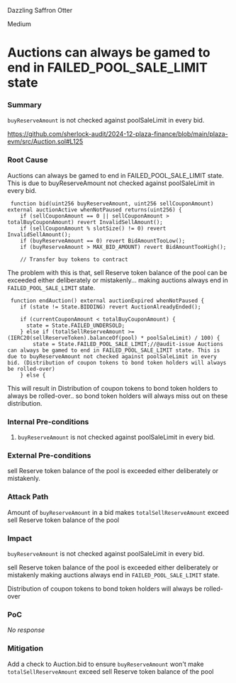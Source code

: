 Dazzling Saffron Otter

Medium

# Auctions can always be gamed to end in FAILED_POOL_SALE_LIMIT state

### Summary

`buyReserveAmount` is not checked against poolSaleLimit in every bid.

https://github.com/sherlock-audit/2024-12-plaza-finance/blob/main/plaza-evm/src/Auction.sol#L125

### Root Cause

Auctions can always be gamed to end in FAILED_POOL_SALE_LIMIT state. This is due to buyReserveAmount not checked against poolSaleLimit in every bid. 

```solidity
 function bid(uint256 buyReserveAmount, uint256 sellCouponAmount) external auctionActive whenNotPaused returns(uint256) {
    if (sellCouponAmount == 0 || sellCouponAmount > totalBuyCouponAmount) revert InvalidSellAmount();
    if (sellCouponAmount % slotSize() != 0) revert InvalidSellAmount();
    if (buyReserveAmount == 0) revert BidAmountTooLow();
    if (buyReserveAmount > MAX_BID_AMOUNT) revert BidAmountTooHigh();

    // Transfer buy tokens to contract
```

The problem with this is that, sell Reserve token balance of the pool can be exceeded either deliberately or mistakenly... making auctions always end in `FAILED_POOL_SALE_LIMIT` state.

```solidity
 function endAuction() external auctionExpired whenNotPaused {
    if (state != State.BIDDING) revert AuctionAlreadyEnded();

    if (currentCouponAmount < totalBuyCouponAmount) {
      state = State.FAILED_UNDERSOLD;
    } else if (totalSellReserveAmount >= (IERC20(sellReserveToken).balanceOf(pool) * poolSaleLimit) / 100) {
        state = State.FAILED_POOL_SALE_LIMIT;//@audit-issue Auctions can always be gamed to end in FAILED_POOL_SALE_LIMIT state. This is due to buyReserveAmount not checked against poolSaleLimit in every bid. (Distribution of coupon tokens to bond token holders will always be rolled-over)
    } else {
```

This will result in Distribution of coupon tokens to bond token holders to always be rolled-over.. so bond token holders will always miss out on these distribution.

### Internal Pre-conditions

1. `buyReserveAmount` is not checked against poolSaleLimit in every bid.

### External Pre-conditions

sell Reserve token balance of the pool is exceeded either deliberately or mistakenly.

### Attack Path
Amount of `buyReserveAmount` in a bid makes `totalSellReserveAmount` exceed sell Reserve token balance of the pool

### Impact

`buyReserveAmount` is not checked against poolSaleLimit in every bid.

sell Reserve token balance of the pool is exceeded either deliberately or mistakenly making auctions always end in `FAILED_POOL_SALE_LIMIT` state.


Distribution of coupon tokens to bond token holders will always be rolled-over

### PoC

_No response_

### Mitigation

Add a check to Auction.bid to ensure `buyReserveAmount` won't make `totalSellReserveAmount` exceed sell Reserve token balance of the pool